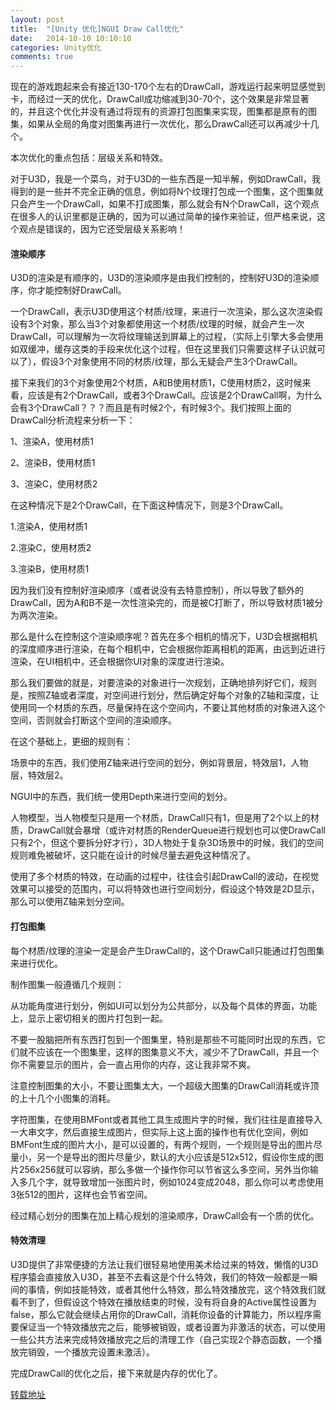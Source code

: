 ```yaml
---
layout: post
title:  "[Unity 优化]NGUI Draw Call优化"
date:   2014-10-10 10:10:10
categories: Unity优化
comments: true
---
```


现在的游戏跑起来会有接近130-170个左右的DrawCall，游戏运行起来明显感觉到卡，而经过一天的优化，DrawCall成功缩减到30-70个，这个效果是非常显著的，并且这个优化并没有通过将现有的资源打包图集来实现，图集都是原有的图集，如果从全局的角度对图集再进行一次优化，那么DrawCall还可以再减少十几个。

本次优化的重点包括：层级关系和特效。

对于U3D，我是一个菜鸟，对于U3D的一些东西是一知半解，例如DrawCall，我得到的是一些并不完全正确的信息，例如将N个纹理打包成一个图集，这个图集就只会产生一个DrawCall，如果不打成图集，那么就会有N个DrawCall，这个观点在很多人的认识里都是正确的，因为可以通过简单的操作来验证，但严格来说，这个观点是错误的，因为它还受层级关系影响！

#### 渲染顺序
U3D的渲染是有顺序的，U3D的渲染顺序是由我们控制的，控制好U3D的渲染顺序，你才能控制好DrawCall。

一个DrawCall，表示U3D使用这个材质/纹理，来进行一次渲染，那么这次渲染假设有3个对象，那么当3个对象都使用这一个材质/纹理的时候，就会产生一次DrawCall，可以理解为一次将纹理输送到屏幕上的过程，（实际上引擎大多会使用如双缓冲，缓存这类的手段来优化这个过程，但在这里我们只需要这样子认识就可以了），假设3个对象使用不同的材质/纹理，那么无疑会产生3个DrawCall。

接下来我们的3个对象使用2个材质，A和B使用材质1，C使用材质2，这时候来看，应该是有2个DrawCall，或者3个DrawCall。应该是2个DrawCall啊，为什么会有3个DrawCall？？？而且是有时候2个，有时候3个。我们按照上面的DrawCall分析流程来分析一下：

1、渲染A，使用材质1

2、渲染B，使用材质1

3、渲染C，使用材质2

在这种情况下是2个DrawCall，在下面这种情况下，则是3个DrawCall。

1.渲染A，使用材质1

2.渲染C，使用材质2

3.渲染B，使用材质1

因为我们没有控制好渲染顺序（或者说没有去特意控制），所以导致了额外的DrawCall，因为A和B不是一次性渲染完的，而是被C打断了，所以导致材质1被分为两次渲染。

那么是什么在控制这个渲染顺序呢？首先在多个相机的情况下，U3D会根据相机的深度顺序进行渲染，在每个相机中，它会根据你距离相机的距离，由远到近进行渲染，在UI相机中，还会根据你UI对象的深度进行渲染。

那么我们要做的就是，对要渲染的对象进行一次规划，正确地排列好它们，规则是，按照Z轴或者深度，对空间进行划分，然后确定好每个对象的Z轴和深度，让使用同一个材质的东西，尽量保持在这个空间内，不要让其他材质的对象进入这个空间，否则就会打断这个空间的渲染顺序。

在这个基础上，更细的规则有：

场景中的东西，我们使用Z轴来进行空间的划分，例如背景层，特效层1，人物层，特效层2。

NGUI中的东西，我们统一使用Depth来进行空间的划分。

人物模型，当人物模型只是用一个材质，DrawCall只有1，但是用了2个以上的材质，DrawCall就会暴增（或许对材质的RenderQueue进行规划也可以使DrawCall只有2个，但这个要拆分好才行），3D人物处于复杂3D场景中的时候，我们的空间规则难免被破坏，这只能在设计的时候尽量去避免这种情况了。

使用了多个材质的特效，在动画的过程中，往往会引起DrawCall的波动，在视觉效果可以接受的范围内，可以将特效也进行空间划分，假设这个特效是2D显示，那么可以使用Z轴来划分空间。

#### 打包图集
每个材质/纹理的渲染一定是会产生DrawCall的，这个DrawCall只能通过打包图集来进行优化。

制作图集一般遵循几个规则：

从功能角度进行划分，例如UI可以划分为公共部分，以及每个具体的界面，功能上，显示上密切相关的图片打包到一起。

不要一股脑把所有东西打包到一个图集里，特别是那些不可能同时出现的东西，它们就不应该在一个图集里，这样的图集意义不大，减少不了DrawCall，并且一个你不需要显示的图片，会一直占用你的内存，这让我非常不爽。

注意控制图集的大小，不要让图集太大，一个超级大图集的DrawCall消耗或许顶的上十几个小图集的消耗。

字符图集，在使用BMFont或者其他工具生成图片字的时候，我们往往是直接导入一大串文字，然后直接生成图片，但实际上这上面的操作也有优化空间，例如BMFont生成的图片大小，是可以设置的，有两个规则，一个规则是导出的图片尽量小，另一个是导出的图片尽量少，默认的大小应该是512x512，假设你生成的图片256x256就可以容纳，那么多做一个操作你可以节省这么多空间，另外当你输入多几个字，就导致增加一张图片时，例如1024变成2048，那么你可以考虑使用3张512的图片，这样也会节省空间。

经过精心划分的图集在加上精心规划的渲染顺序，DrawCall会有一个质的优化。

#### 特效清理
U3D提供了非常便捷的方法让我们很轻易地使用美术给过来的特效，懒惰的U3D程序猿会直接放入U3D，甚至不去看这是个什么特效，我们的特效一般都是一瞬间的事情，例如技能特效，或者其他什么特效，那么特效播放完，这个特效我们就看不到了，但假设这个特效在播放结束的时候，没有将自身的Active属性设置为false，那么它就会继续占用你的DrawCall，消耗你设备的计算能力，所以程序需要保证当一个特效播放完之后，能够被销毁，或者设置为非激活的状态，可以使用一些公共方法来完成特效播放完之后的清理工作（自己实现2个静态函数，一个播放完销毁，一个播放完设置未激活）。

完成DrawCall的优化之后，接下来就是内存的优化了。

[转载地址](http://www.cnblogs.com/ybgame/p/3588795.html)
